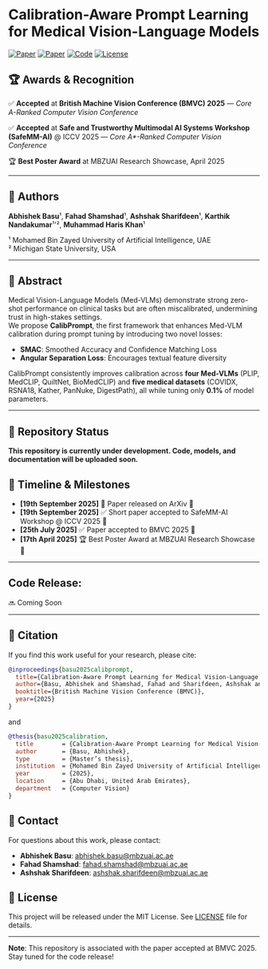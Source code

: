 # Calibration-Aware Prompt Learning for Medical Vision-Language Models

[![Paper](https://img.shields.io/badge/Paper-BMVC%202025-red)](https://arxiv.org/abs/2509.15226)
[![Paper](https://img.shields.io/badge/Paper-ICCVW%202025-red)](https://arxiv.org/abs/2509.15226)
[![Code](https://img.shields.io/badge/Code-Coming%20Soon-yellow)](https://github.com/iabh1shekbasu/CalibPrompt)
[![License](https://img.shields.io/badge/License-MIT-blue.svg)](LICENSE)

## 🏆 Awards & Recognition

✅ **Accepted** at **British Machine Vision Conference (BMVC) 2025** — *Core A-Ranked Computer Vision Conference*

✅ **Accepted** at **Safe and Trustworthy Multimodal AI Systems Workshop (SafeMM-AI)** @ ICCV 2025 — *Core A\*-Ranked Computer Vision Conference*

🏆 **Best Poster Award** at MBZUAI Research Showcase, April 2025


---

## 👥 Authors

**Abhishek Basu**¹, **Fahad Shamshad**¹, **Ashshak Sharifdeen**¹, **Karthik Nandakumar**¹'², **Muhammad Haris Khan**¹

¹ Mohamed Bin Zayed University of Artificial Intelligence, UAE  
² Michigan State University, USA

---

## 🧠 Abstract

Medical Vision-Language Models (Med-VLMs) demonstrate strong zero-shot performance on clinical tasks but are often miscalibrated, undermining trust in high-stakes settings.  
We propose **CalibPrompt**, the first framework that enhances Med-VLM calibration during prompt tuning by introducing two novel losses:
- **SMAC**: Smoothed Accuracy and Confidence Matching Loss
- **Angular Separation Loss**: Encourages textual feature diversity

CalibPrompt consistently improves calibration across **four Med-VLMs** (PLIP, MedCLIP, QuiltNet, BioMedCLIP) and **five medical datasets** (COVIDX, RSNA18, Kather, PanNuke, DigestPath), all while tuning only **0.1%** of model parameters.

---

## 🚧 Repository Status

**This repository is currently under development. Code, models, and documentation will be uploaded soon.**

## 📅 Timeline & Milestones

- **[19th September 2025]** 📄 Paper released on ArXiv 🎉  
- **[19th September 2025]** ✅ Short paper accepted to SafeMM-AI Workshop @ ICCV 2025 🎉  
- **[25th July 2025]** ✅ Paper accepted to BMVC 2025 🎉  
- **[17th April 2025]** 🏆 Best Poster Award at MBZUAI Research Showcase 🎉  

---

## Code Release: 
🔜 Coming Soon


---

## 📖 Citation

If you find this work useful for your research, please cite:

```bibtex
@inproceedings{basu2025calibprompt,
  title={Calibration-Aware Prompt Learning for Medical Vision-Language Models},
  author={Basu, Abhishek and Shamshad, Fahad and Sharifdeen, Ashshak and Nandakumar, Karthik and Khan, Muhammad Haris},
  booktitle={British Machine Vision Conference (BMVC)},
  year={2025}
}
```
and
```bibtex
@thesis{basu2025calibration,
  title        = {Calibration-Aware Prompt Learning for Medical Vision-Language Models},
  author       = {Basu, Abhishek},
  type         = {Master’s thesis},
  institution  = {Mohamed Bin Zayed University of Artificial Intelligence (MBZUAI)},
  year         = {2025},
  location     = {Abu Dhabi, United Arab Emirates},
  department   = {Computer Vision}
}
```

## 📧 Contact

For questions about this work, please contact:

- **Abhishek Basu**: abhishek.basu@mbzuai.ac.ae
- **Fahad Shamshad**: fahad.shamshad@mbzuai.ac.ae
- **Ashshak Sharifdeen**: ashshak.sharifdeen@mbzuai.ac.ae

## 📄 License

This project will be released under the MIT License. See [LICENSE](LICENSE) file for details.

---

**Note**: This repository is associated with the paper accepted at BMVC 2025. Stay tuned for the code release!


